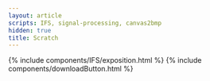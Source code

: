 ```yaml
---
layout: article
scripts: IFS, signal-processing, canvas2bmp
hidden: true
title: Scratch
---
```


{% include components/IFS/exposition.html %}
{% include components/downloadButton.html %}
